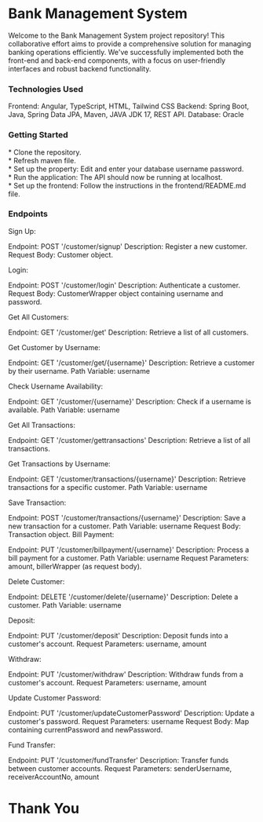 <h1>Bank Management System</h1>

Welcome to the Bank Management System project repository! This collaborative effort aims to provide a comprehensive solution for managing banking operations efficiently. We've successfully implemented both the front-end and back-end components, with a focus on user-friendly interfaces and robust backend functionality.

<h3>Technologies Used</h3>
Frontend: Angular, TypeScript, HTML, Tailwind CSS
Backend: Spring Boot, Java, Spring Data JPA, Maven, JAVA JDK 17, REST API.
Database: Oracle

<h3>Getting Started</h3>
* Clone the repository.<br>
* Refresh maven file. <br>
* Set up the property: Edit and enter your database username password. <br>
* Run the application: The API should now be running at localhost.<br>
* Set up the frontend: Follow the instructions in the frontend/README.md file.<br>

<h3>Endpoints</h3>

Sign Up:

Endpoint: POST '/customer/signup'
Description: Register a new customer.
Request Body: Customer object.

Login:

Endpoint: POST '/customer/login'
Description: Authenticate a customer.
Request Body: CustomerWrapper object containing username and password.

Get All Customers:

Endpoint: GET '/customer/get'
Description: Retrieve a list of all customers.

Get Customer by Username:

Endpoint: GET '/customer/get/{username}'
Description: Retrieve a customer by their username.
Path Variable: username

Check Username Availability:

Endpoint: GET '/customer/{username}'
Description: Check if a username is available.
Path Variable: username

Get All Transactions:

Endpoint: GET '/customer/gettransactions'
Description: Retrieve a list of all transactions.

Get Transactions by Username:

Endpoint: GET '/customer/transactions/{username}'
Description: Retrieve transactions for a specific customer.
Path Variable: username

Save Transaction:

Endpoint: POST '/customer/transactions/{username}'
Description: Save a new transaction for a customer.
Path Variable: username
Request Body: Transaction object.
Bill Payment:

Endpoint: PUT '/customer/billpayment/{username}'
Description: Process a bill payment for a customer.
Path Variable: username
Request Parameters: amount, billerWrapper (as request body).

Delete Customer:

Endpoint: DELETE '/customer/delete/{username}'
Description: Delete a customer.
Path Variable: username

Deposit:

Endpoint: PUT '/customer/deposit'
Description: Deposit funds into a customer's account.
Request Parameters: username, amount

Withdraw:

Endpoint: PUT '/customer/withdraw'
Description: Withdraw funds from a customer's account.
Request Parameters: username, amount

Update Customer Password:

Endpoint: PUT '/customer/updateCustomerPassword'
Description: Update a customer's password.
Request Parameters: username
Request Body: Map containing currentPassword and newPassword.

Fund Transfer:

Endpoint: PUT '/customer/fundTransfer'
Description: Transfer funds between customer accounts.
Request Parameters: senderUsername, receiverAccountNo, amount

<h1>Thank You</h1>
